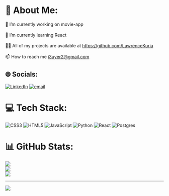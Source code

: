 # 💫 About Me:
🔭 I’m currently working on movie-app<br><br>🌱 I’m currently learning React<br><br>👨‍💻 All of my projects are available at https://github.com/LawrenceKuria<br><br>📫 How to reach me i3uyer2@gmail.com


## 🌐 Socials:
[![LinkedIn](https://img.shields.io/badge/LinkedIn-%230077B5.svg?logo=linkedin&logoColor=white)](https://linkedin.com/in/lawrence-kuria) [![email](https://img.shields.io/badge/Email-D14836?logo=gmail&logoColor=white)](mailto:lkuria@ucsc.edu) 

# 💻 Tech Stack:
![CSS3](https://img.shields.io/badge/css3-%231572B6.svg?style=for-the-badge&logo=css3&logoColor=white) ![HTML5](https://img.shields.io/badge/html5-%23E34F26.svg?style=for-the-badge&logo=html5&logoColor=white) ![JavaScript](https://img.shields.io/badge/javascript-%23323330.svg?style=for-the-badge&logo=javascript&logoColor=%23F7DF1E) ![Python](https://img.shields.io/badge/python-3670A0?style=for-the-badge&logo=python&logoColor=ffdd54) ![React](https://img.shields.io/badge/react-%2320232a.svg?style=for-the-badge&logo=react&logoColor=%2361DAFB) ![Postgres](https://img.shields.io/badge/postgres-%23316192.svg?style=for-the-badge&logo=postgresql&logoColor=white)
# 📊 GitHub Stats:
![](https://github-readme-stats.vercel.app/api?username=LawrenceKuria&theme=dark&hide_border=false&include_all_commits=false&count_private=false)<br/>
![](https://nirzak-streak-stats.vercel.app/?user=LawrenceKuria&theme=dark&hide_border=false)<br/>
![](https://github-readme-stats.vercel.app/api/top-langs/?username=LawrenceKuria&theme=dark&hide_border=false&include_all_commits=false&count_private=false&layout=compact)

---
[![](https://visitcount.itsvg.in/api?id=LawrenceKuria&icon=0&color=0)](https://visitcount.itsvg.in)

<!-- Proudly created with GPRM ( https://gprm.itsvg.in ) -->
